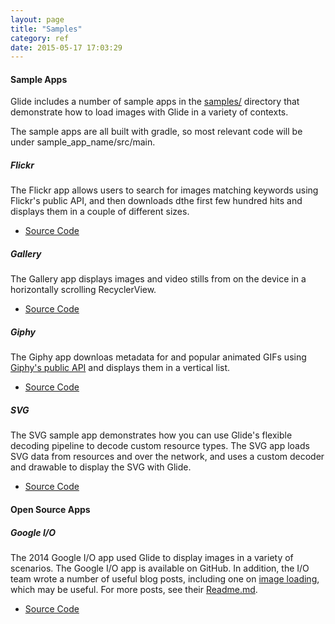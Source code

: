 ```yaml
---
layout: page
title: "Samples"
category: ref
date: 2015-05-17 17:03:29
---
```


#### Sample Apps
Glide includes a number of sample apps in the [samples/][1] directory that demonstrate how to load images with Glide in a variety of contexts.

The sample apps are all built with gradle, so most relevant code will be under sample\_app\_name/src/main.

##### Flickr
The Flickr app allows users to search for images matching keywords using Flickr's public API, and then downloads dthe first few hundred hits and displays them in a couple of different sizes.

* [Source Code][2]

##### Gallery
The Gallery app displays images and video stills from on the device in a horizontally scrolling RecyclerView.

* [Source Code][3]

##### Giphy
The Giphy app downloas metadata for and popular animated GIFs using [Giphy's public API][4] and displays them in a vertical list.

* [Source Code][5]

##### SVG
The SVG sample app demonstrates how you can use Glide's flexible decoding pipeline to decode custom resource types. The SVG app loads SVG data from resources and over the network, and uses a custom decoder and drawable to display the SVG with Glide.

* [Source Code][6]

#### Open Source Apps

##### Google I/O
The 2014 Google I/O app used Glide to display images in a variety of scenarios. The Google I/O app is available on GitHub. In addition, the I/O team wrote a number of useful blog posts, including one on [image loading][7], which may be useful. For more posts, see their [Readme.md][8].

* [Source Code][9]

[1]: https://github.com/bumptech/glide/tree/master/samples
[2]: https://github.com/bumptech/glide/tree/master/samples/flickr
[3]: https://github.com/bumptech/glide/tree/master/samples/gallery
[4]: https://api.giphy.com/
[5]: https://github.com/bumptech/glide/tree/master/samples/giphy
[6]: https://github.com/bumptech/glide/tree/master/samples/svg
[7]: https://github.com/google/iosched/blob/master/doc/IMAGES.md
[8]: https://github.com/google/iosched/blob/master/README.md#how-to-work-with-the-source
[9]: https://github.com/google/iosched


